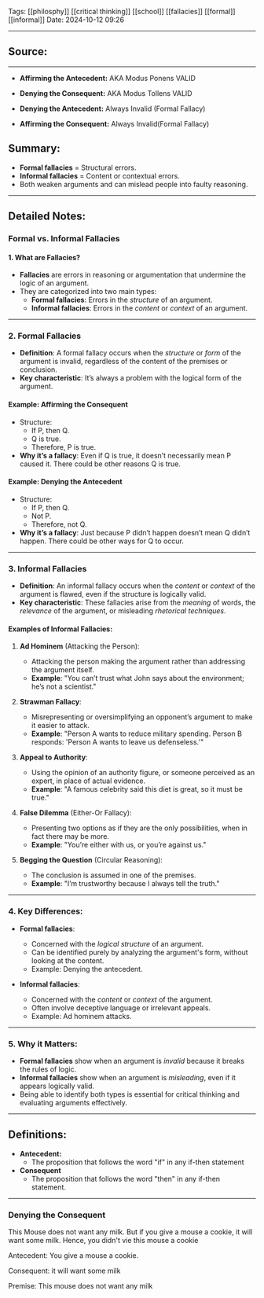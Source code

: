 

Tags: [[philosphy]] [[critical thinking]] [[school]] [[fallacies]] [[formal]] [[informal]]
Date: 2024-10-12 09:26

---

## Source: 


---
- **Affirming the Antecedent:** AKA Modus Ponens VALID
- **Denying the Consequent:** AKA Modus Tollens VALID

- **Denying the Antecedent:** Always Invalid (Formal Fallacy)
- **Affirming the Consequent:** Always Invalid(Formal Fallacy)

## Summary:
- **Formal fallacies** = Structural errors.
- **Informal fallacies** = Content or contextual errors.
- Both weaken arguments and can mislead people into faulty reasoning.

---

## Detailed Notes:
### **Formal vs. Informal Fallacies**

#### **1. What are Fallacies?**
- **Fallacies** are errors in reasoning or argumentation that undermine the logic of an argument.
- They are categorized into two main types:
  - **Formal fallacies**: Errors in the *structure* of an argument.
  - **Informal fallacies**: Errors in the *content* or *context* of an argument.

---

### **2. Formal Fallacies**
- **Definition**: A formal fallacy occurs when the *structure* or *form* of the argument is invalid, regardless of the content of the premises or conclusion.
- **Key characteristic**: It’s always a problem with the logical form of the argument.

#### **Example**: **Affirming the Consequent**
- Structure:
  - If P, then Q.
  - Q is true.
  - Therefore, P is true.
- **Why it’s a fallacy**: Even if Q is true, it doesn’t necessarily mean P caused it. There could be other reasons Q is true.
  
#### **Example**: **Denying the Antecedent**
- Structure:
  - If P, then Q.
  - Not P.
  - Therefore, not Q.
- **Why it’s a fallacy**: Just because P didn’t happen doesn’t mean Q didn’t happen. There could be other ways for Q to occur.

---

### **3. Informal Fallacies**
- **Definition**: An informal fallacy occurs when the *content* or *context* of the argument is flawed, even if the structure is logically valid.
- **Key characteristic**: These fallacies arise from the *meaning* of words, the *relevance* of the argument, or misleading *rhetorical techniques*.

#### **Examples of Informal Fallacies**:

1. **Ad Hominem** (Attacking the Person):
   - Attacking the person making the argument rather than addressing the argument itself.
   - **Example**: "You can’t trust what John says about the environment; he’s not a scientist."

2. **Strawman Fallacy**:
   - Misrepresenting or oversimplifying an opponent’s argument to make it easier to attack.
   - **Example**: "Person A wants to reduce military spending. Person B responds: 'Person A wants to leave us defenseless.'"

3. **Appeal to Authority**:
   - Using the opinion of an authority figure, or someone perceived as an expert, in place of actual evidence.
   - **Example**: "A famous celebrity said this diet is great, so it must be true."

4. **False Dilemma** (Either-Or Fallacy):
   - Presenting two options as if they are the only possibilities, when in fact there may be more.
   - **Example**: "You’re either with us, or you’re against us."

5. **Begging the Question** (Circular Reasoning):
   - The conclusion is assumed in one of the premises.
   - **Example**: "I’m trustworthy because I always tell the truth."

---

### **4. Key Differences**:
- **Formal fallacies**:
  - Concerned with the *logical structure* of an argument.
  - Can be identified purely by analyzing the argument's form, without looking at the content.
  - Example: Denying the antecedent.
  
- **Informal fallacies**:
  - Concerned with the *content* or *context* of the argument.
  - Often involve deceptive language or irrelevant appeals.
  - Example: Ad hominem attacks.

---

### **5. Why it Matters**:
- **Formal fallacies** show when an argument is *invalid* because it breaks the rules of logic.
- **Informal fallacies** show when an argument is *misleading*, even if it appears logically valid.
- Being able to identify both types is essential for critical thinking and evaluating arguments effectively.

---
## Definitions:
- **Antecedent:** 
	- The proposition that follows the word "if" in any if-then statement
- **Consequent**
	- The proposition that follows the word "then" in any if-then statement. 

---

### Denying the Consequent
This Mouse does not want any milk. But if you give a mouse a cookie, it will want some milk. Hence, you didn't vie this mouse a cookie 

Antecedent: You give a mouse a cookie. 

Consequent: it will want some milk 

Premise: This mouse does not want any milk 